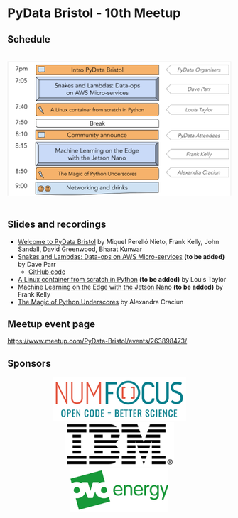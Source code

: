 # PyData Bristol - 10th Meetup

## Schedule

<p align="center">
  <img alt="schedule" src="./images/2019_09_schedule.svg" vspace="20" widht="300"/>
</p>

## Slides and recordings

- [Welcome to PyData Bristol][slides:1] by Miquel Perelló Nieto, Frank Kelly,
John Sandall, David Greenwood, Bharat Kunwar
- [Snakes and Lambdas: Data-ops on AWS Micro-services][slides:2] **(to be added)** by Dave Parr
    - [GitHub code](https://github.com/DaveParr/snakes_and_lambdas)
- [A Linux container from scratch in Python][slides:3] **(to be added)** by
  Louis Taylor
- [Machine Learning on the Edge with the Jetson Nano][slides:4] **(to be added)** by Frank Kelly
- [The Magic of Python Underscores][slides:5] by Alexandra Craciun

[slides:1]: ./pydata_bristol_1.pdf
[slides:2]:  ./pydata_bristol_2.pdf
[slides:3]:  ./pydata_bristol_3.pdf
[slides:4]:  ./pydata_bristol_4.pdf
[slides:5]:  ./pydata_bristol_5.pdf

## Meetup event page

https://www.meetup.com/PyData-Bristol/events/263898473/

## Sponsors

<p align="center">
  <a href="https://www.numfocus.org/"><img alt='NumFocus logo' src="./images/logos/numfocus_logo.png" hspace="20" height="100"/></a>
  <a href="https://www-05.ibm.com/uk/locations/bristol.html"><img alt='IBM logo' src="./images/logos/IBM.jpg" hspace="20" height="100"/></a>
  <a href="https://www.ovoenergy.com/careers/vacancies"><img alt='ovo energy logo' src="./images/logos/ovo_energy_logo.jpg" hspace="20" height="100"/></a>
</p>
